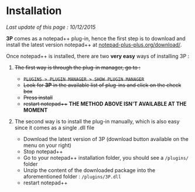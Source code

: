 # Installation #

*Last update of this page : 10/12/2015*


**3P** comes as a notepad++ plug-in, hence the first step is to download and install the latest version notepad++ at [notepad-plus-plus.org/download/](https://notepad-plus-plus.org/download/).

Once notepad++ is installed, there are two **very easy** ways of installing 3P :

1. ~~The first way is through the plug-in manager, go to :~~
    * ~~`PLUGINS > PLUGIN MANAGER > SHOW PLUGIN MANAGER`~~
    * ~~Look for **3P** in the available list of plug-ins and click on the check box~~
    * ~~Press install~~
    * ~~restart notepad++~~
**THE METHOD ABOVE ISN'T AVAILABLE AT THE MOMENT**

2. The second way is to install the plug-in manually, which is also easy since it comes as a single .dll file
    * Download the latest version of 3P (download button available on the menu on your right)
    * Stop notepad++
    * Go to your notepad++ installation folder, you should see a `/plugins/` folder
    * Unzip the content of the downloaded package into the aforementioned folder : `/plugins/3P.dll`
    * restart notepad++

